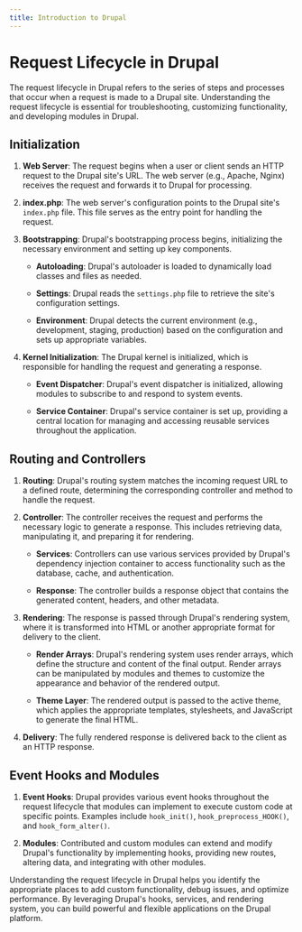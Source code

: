 ```yaml
---
title: Introduction to Drupal
---
```


# Request Lifecycle in Drupal

The request lifecycle in Drupal refers to the series of steps and processes that occur when a request is made to a Drupal site. Understanding the request lifecycle is essential for troubleshooting, customizing functionality, and developing modules in Drupal.

## Initialization

1. **Web Server**: The request begins when a user or client sends an HTTP request to the Drupal site's URL. The web server (e.g., Apache, Nginx) receives the request and forwards it to Drupal for processing.

2. **index.php**: The web server's configuration points to the Drupal site's `index.php` file. This file serves as the entry point for handling the request.

3. **Bootstrapping**: Drupal's bootstrapping process begins, initializing the necessary environment and setting up key components.

   - **Autoloading**: Drupal's autoloader is loaded to dynamically load classes and files as needed.

   - **Settings**: Drupal reads the `settings.php` file to retrieve the site's configuration settings.

   - **Environment**: Drupal detects the current environment (e.g., development, staging, production) based on the configuration and sets up appropriate variables.

4. **Kernel Initialization**: The Drupal kernel is initialized, which is responsible for handling the request and generating a response.

   - **Event Dispatcher**: Drupal's event dispatcher is initialized, allowing modules to subscribe to and respond to system events.

   - **Service Container**: Drupal's service container is set up, providing a central location for managing and accessing reusable services throughout the application.

## Routing and Controllers

1. **Routing**: Drupal's routing system matches the incoming request URL to a defined route, determining the corresponding controller and method to handle the request.

2. **Controller**: The controller receives the request and performs the necessary logic to generate a response. This includes retrieving data, manipulating it, and preparing it for rendering.

   - **Services**: Controllers can use various services provided by Drupal's dependency injection container to access functionality such as the database, cache, and authentication.

   - **Response**: The controller builds a response object that contains the generated content, headers, and other metadata.

3. **Rendering**: The response is passed through Drupal's rendering system, where it is transformed into HTML or another appropriate format for delivery to the client.

   - **Render Arrays**: Drupal's rendering system uses render arrays, which define the structure and content of the final output. Render arrays can be manipulated by modules and themes to customize the appearance and behavior of the rendered output.

   - **Theme Layer**: The rendered output is passed to the active theme, which applies the appropriate templates, stylesheets, and JavaScript to generate the final HTML.

4. **Delivery**: The fully rendered response is delivered back to the client as an HTTP response.

## Event Hooks and Modules

1. **Event Hooks**: Drupal provides various event hooks throughout the request lifecycle that modules can implement to execute custom code at specific points. Examples include `hook_init()`, `hook_preprocess_HOOK()`, and `hook_form_alter()`.

2. **Modules**: Contributed and custom modules can extend and modify Drupal's functionality by implementing hooks, providing new routes, altering data, and integrating with other modules.

Understanding the request lifecycle in Drupal helps you identify the appropriate places to add custom functionality, debug issues, and optimize performance. By leveraging Drupal's hooks, services, and rendering system, you can build powerful and flexible applications on the Drupal platform.